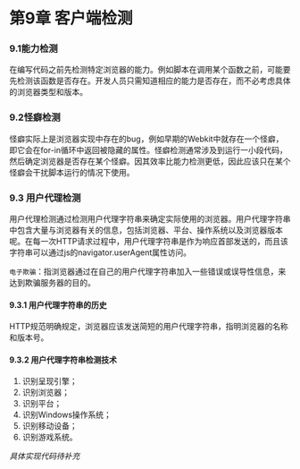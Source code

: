 # 第9章 客户端检测

### 9.1能力检测

在编写代码之前先检测特定浏览器的能力。例如脚本在调用某个函数之前，可能要先检测该函数是否存在。开发人员只需知道相应的能力是否存在，而不必考虑具体的浏览器类型和版本。

### 9.2怪癖检测

怪癖实际上是浏览器实现中存在的bug，例如早期的Webkit中就存在一个怪癖，即它会在for-in循环中返回被隐藏的属性。怪癖检测通常涉及到运行一小段代码，然后确定浏览器是否存在某个怪癖。因其效率比能力检测更低，因此应该只在某个怪癖会干扰脚本运行的情况下使用。

### 9.3 用户代理检测

用户代理检测通过检测用户代理字符串来确定实际使用的浏览器。用户代理字符串中包含大量与浏览器有关的信息，包括浏览器、平台、操作系统以及浏览器版本呢。在每一次HTTP请求过程中，用户代理字符串是作为响应首部发送的，而且该字符串可以通过js的navigator.userAgent属性访问。

`电子欺骗`：指浏览器通过在自己的用户代理字符串加入一些错误或误导性信息，来达到欺骗服务器的目的。

#### 9.3.1 用户代理字符串的历史

HTTP规范明确规定，浏览器应该发送简短的用户代理字符串，指明浏览器的名称和版本号。

#### 9.3.2 用户代理字符串检测技术

1. 识别呈现引擎；
2. 识别浏览器；
3. 识别平台；
4. 识别Windows操作系统；
5. 识别移动设备；
6. 识别游戏系统。

*具体实现代码待补充*

